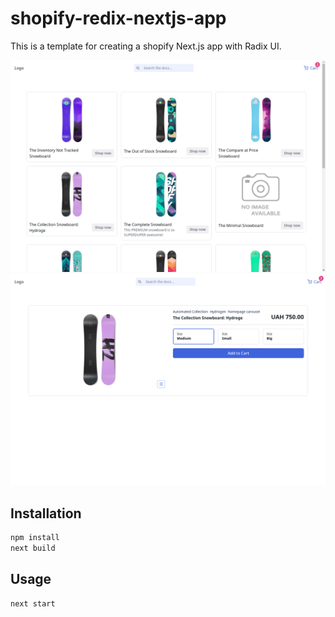 # shopify-redix-nextjs-app

This is a template for creating a shopify Next.js app with Radix UI.

![screenshot](screenshots/Create-Next-App-12-26-2024_06_23_PM.png)
![screenshot](screenshots/Create-Next-App-12-26-2024_06_24_PM.png)

## Installation

```bash
npm install
next build
```

## Usage

```bash
next start
```
